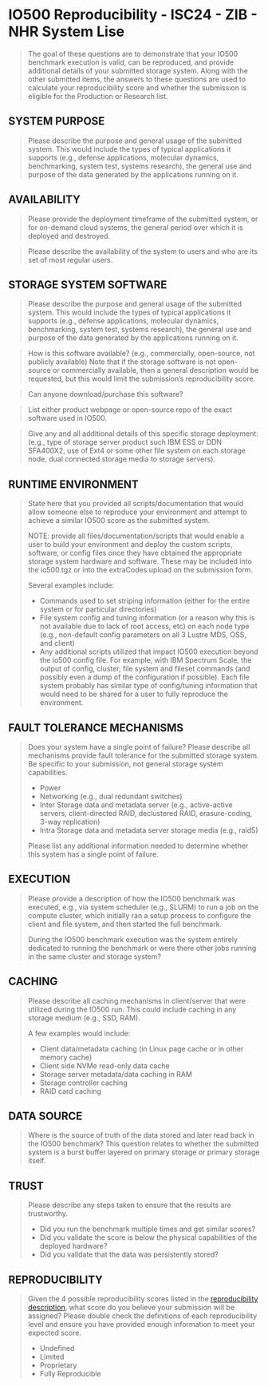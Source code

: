 
# IO500 Reproducibility - ISC24 - ZIB - NHR System Lise

> The goal of these questions are to demonstrate that your IO500 benchmark execution is valid, can be
> reproduced, and provide additional details of your submitted storage system. Along with the other
> submitted items, the answers to these questions are used to calculate your reproducibility score and
> whether the submission is eligible for the Production or Research list.

## SYSTEM PURPOSE

> Please describe the purpose and general usage of the submitted system. This would include the
> types of typical applications it supports (e.g., defense applications, molecular dynamics,
> benchmarking, system test, systems research), the general use and purpose of the data generated
> by the applications running on it.

## AVAILABILITY

> Please provide the deployment timeframe of the submitted system, or for on-demand cloud
> systems, the general period over which it is deployed and destroyed.

> Please describe the availability of the system to users and who are its set of most regular users.

## STORAGE SYSTEM SOFTWARE

> Please describe the purpose and general usage of the submitted system. This would include the
> types of typical applications it supports (e.g., defense applications, molecular dynamics,
> benchmarking, system test, systems research), the general use and purpose of the data generated
> by the applications running on it.
 
> How is this software available? (e.g., commercially, open-source, not publicly available) Note that if
> the storage software is not open-source or commercially available, then a general description
> would be requested, but this would limit the submission’s reproducibility score.

> Can anyone download/purchase this software?
 
> List either product webpage or open-source repo of the exact software used in IO500.
 
> Give any and all additional details of this specific storage deployment: (e.g., type of storage server
> product such IBM ESS or DDN SFA400X2, use of Ext4 or some other file system on each storage
> node, dual connected storage media to storage servers).

## RUNTIME ENVIRONMENT

> State here that you provided all scripts/documentation that would allow someone else to
> reproduce your environment and attempt to achieve a similar IO500 score as the submitted
> system.
>
> NOTE: provide all files/documentation/scripts that would enable a user to build your environment
> and deploy the custom scripts, software, or config files once they have obtained the appropriate
> storage system hardware and software. These may be included into the io500.tgz or into the
> extraCodes upload on the submission form.
> 
> Several examples include:
> 
> * Commands used to set striping information (either for the entire system or for particular
>   directories)
> * File system config and tuning information (or a reason why this is not available due to lack
>   of root access, etc) on each node type (e.g., non-default config parameters on all 3 Lustre
>   MDS, OSS, and client)
> * Any additional scripts utilized that impact IO500 execution beyond the io500 config file. For
>   example, with IBM Spectrum Scale, the output of config, cluster, file system and fileset
>   commands (and possibly even a dump of the configuration if possible). Each file system
>   probably has similar type of config/tuning information that would need to be shared for a
>   user to fully reproduce the environment.

## FAULT TOLERANCE MECHANISMS

> Does your system have a single point of failure? Please describe all mechanisms provide fault
> tolerance for the submitted storage system. Be specific to your submission, not general storage
> system capabilities.
> 
> * Power
> * Networking (e.g., dual redundant switches)
> * Inter Storage data and metadata server (e.g., active-active servers, client-directed RAID,
>   declustered RAID, erasure-coding, 3-way replication)
> * Intra Storage data and metadata server storage media (e.g., raid5)
> 
> Please list any additional information needed to determine whether this system has a single point
> of failure.

## EXECUTION

> Please provide a description of how the IO500 benchmark was executed, e.g., via system scheduler
> (e.g., SLURM) to run a job on the compute cluster, which initially ran a setup process to configure
> the client and file system, and then started the full benchmark.
> 
> During the IO500 benchmark execution was the system entirely dedicated to running the
> benchmark or were there other jobs running in the same cluster and storage system?

## CACHING

> Please describe all caching mechanisms in client/server that were utilized during the IO500 run.
> This could include caching in any storage medium (e.g., SSD, RAM).
> 
> A few examples would include:
> 
> * Client data/metadata caching (in Linux page cache or in other memory cache)
> * Client side NVMe read-only data cache
> * Storage server metadata/data caching in RAM
> * Storage controller caching
> * RAID card caching

## DATA SOURCE

> Where is the source of truth of the data stored and later read back in the IO500 benchmark? This
> question relates to whether the submitted system is a burst buffer layered on primary storage or
> primary storage itself.

## TRUST

> Please describe any steps taken to ensure that the results are trustworthy.
> 
> * Did you run the benchmark multiple times and get similar scores?
> * Did you validate the score is below the physical capabilities of the deployed hardware?
> * Did you validate that the data was persistently stored?

## REPRODUCIBILITY

> Given the 4 possible reproducibility scores listed in the 
> [reproducibility description](https://io500.org/the-lists#reproducibility-scores),
> what score do you believe your submission will be assigned? Please double check the definitions of each
> reproducibility level and ensure you have provided enough information to meet your expected
> score.
> 
> * Undefined
> * Limited
> * Proprietary
> * Fully Reproducible

